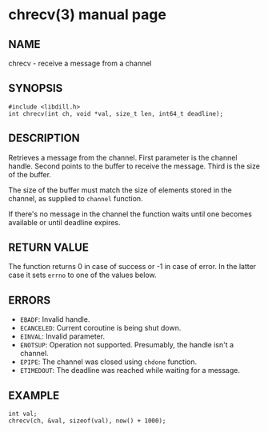 # chrecv(3) manual page

## NAME

chrecv - receive a message from a channel

## SYNOPSIS

```
#include <libdill.h>
int chrecv(int ch, void *val, size_t len, int64_t deadline);
```

## DESCRIPTION

Retrieves a message from the channel. First parameter is the channel handle. Second points to the buffer to receive the message. Third is the size of the buffer.

The size of the buffer must match the size of elements stored in the channel, as supplied to `channel` function.

If there's no message in the channel the function waits until one becomes available or until deadline expires.

## RETURN VALUE

The function returns 0 in case of success or -1 in case of error. In the latter case it sets `errno` to one of the values below.

## ERRORS

* `EBADF`: Invalid handle.
* `ECANCELED`: Current coroutine is being shut down.
* `EINVAL`: Invalid parameter.
* `ENOTSUP`: Operation not supported. Presumably, the handle isn't a channel.
* `EPIPE`: The channel was closed using `chdone` function.
* `ETIMEDOUT`: The deadline was reached while waiting for a message.

## EXAMPLE

```
int val;
chrecv(ch, &val, sizeof(val), now() + 1000);
```

